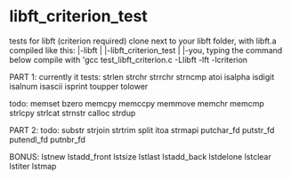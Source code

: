 # libft_criterion_test
tests for libft (criterion required)
clone next to your libft folder, with libft.a compiled
like this:
|-libft
|
|-libft_criterion_test
|
|-you, typing the command below
compile with 'gcc test_libft_criterion.c -Llibft -lft -lcriterion

PART 1:
currently it tests:
strlen
strchr
strrchr
strncmp
atoi
isalpha
isdigit
isalnum
isascii
isprint
toupper
tolower

todo:
memset
bzero
memcpy
memccpy
memmove
memchr
memcmp
strlcpy
strlcat
strnstr
calloc
strdup

PART 2:
todo:
substr
strjoin
strtrim
split
itoa
strmapi
putchar_fd
putstr_fd
putendl_fd
putnbr_fd

BONUS:
lstnew
lstadd_front
lstsize
lstlast
lstadd_back
lstdelone
lstclear
lstiter
lstmap
